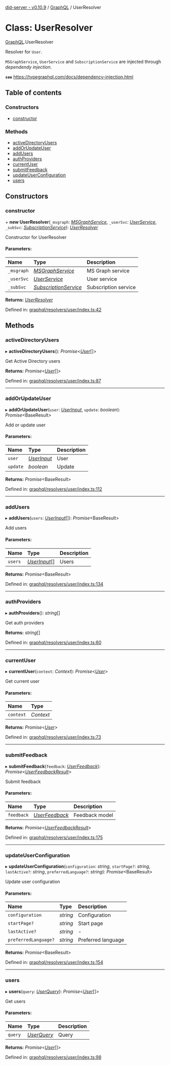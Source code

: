[did-server - v0.10.9](../README.md) / [GraphQL](../modules/graphql.md) / UserResolver

# Class: UserResolver

[GraphQL](../modules/graphql.md).UserResolver

Resolver for `User`.

`MSGraphService`, `UserService` and
`SubscriptionService` are injected through
_dependendy injection_.

**`see`** https://typegraphql.com/docs/dependency-injection.html

## Table of contents

### Constructors

- [constructor](graphql.userresolver.md#constructor)

### Methods

- [activeDirectoryUsers](graphql.userresolver.md#activedirectoryusers)
- [addOrUpdateUser](graphql.userresolver.md#addorupdateuser)
- [addUsers](graphql.userresolver.md#addusers)
- [authProviders](graphql.userresolver.md#authproviders)
- [currentUser](graphql.userresolver.md#currentuser)
- [submitFeedback](graphql.userresolver.md#submitfeedback)
- [updateUserConfiguration](graphql.userresolver.md#updateuserconfiguration)
- [users](graphql.userresolver.md#users)

## Constructors

### constructor

\+ **new UserResolver**(`_msgraph`: [*MSGraphService*](services.msgraphservice.md), `_userSvc`: [*UserService*](services.userservice.md), `_subSvc`: [*SubscriptionService*](services.subscriptionservice.md)): [*UserResolver*](graphql.userresolver.md)

Constructor for UserResolver

#### Parameters:

Name | Type | Description |
:------ | :------ | :------ |
`_msgraph` | [*MSGraphService*](services.msgraphservice.md) | MS Graph service   |
`_userSvc` | [*UserService*](services.userservice.md) | User service   |
`_subSvc` | [*SubscriptionService*](services.subscriptionservice.md) | Subscription service    |

**Returns:** [*UserResolver*](graphql.userresolver.md)

Defined in: [graphql/resolvers/user/index.ts:42](https://github.com/Puzzlepart/did/blob/dev/server/graphql/resolvers/user/index.ts#L42)

## Methods

### activeDirectoryUsers

▸ **activeDirectoryUsers**(): *Promise*<[*User*](graphql.user.md)[]\>

Get Active Directory users

**Returns:** *Promise*<[*User*](graphql.user.md)[]\>

Defined in: [graphql/resolvers/user/index.ts:87](https://github.com/Puzzlepart/did/blob/dev/server/graphql/resolvers/user/index.ts#L87)

___

### addOrUpdateUser

▸ **addOrUpdateUser**(`user`: [*UserInput*](graphql.userinput.md), `update`: *boolean*): *Promise*<BaseResult\>

Add or update user

#### Parameters:

Name | Type | Description |
:------ | :------ | :------ |
`user` | [*UserInput*](graphql.userinput.md) | User   |
`update` | *boolean* | Update    |

**Returns:** *Promise*<BaseResult\>

Defined in: [graphql/resolvers/user/index.ts:112](https://github.com/Puzzlepart/did/blob/dev/server/graphql/resolvers/user/index.ts#L112)

___

### addUsers

▸ **addUsers**(`users`: [*UserInput*](graphql.userinput.md)[]): *Promise*<BaseResult\>

Add users

#### Parameters:

Name | Type | Description |
:------ | :------ | :------ |
`users` | [*UserInput*](graphql.userinput.md)[] | Users    |

**Returns:** *Promise*<BaseResult\>

Defined in: [graphql/resolvers/user/index.ts:134](https://github.com/Puzzlepart/did/blob/dev/server/graphql/resolvers/user/index.ts#L134)

___

### authProviders

▸ **authProviders**(): *string*[]

Get auth providers

**Returns:** *string*[]

Defined in: [graphql/resolvers/user/index.ts:60](https://github.com/Puzzlepart/did/blob/dev/server/graphql/resolvers/user/index.ts#L60)

___

### currentUser

▸ **currentUser**(`context`: *Context*): *Promise*<[*User*](graphql.user.md)\>

Get current user

#### Parameters:

Name | Type |
:------ | :------ |
`context` | *Context* |

**Returns:** *Promise*<[*User*](graphql.user.md)\>

Defined in: [graphql/resolvers/user/index.ts:73](https://github.com/Puzzlepart/did/blob/dev/server/graphql/resolvers/user/index.ts#L73)

___

### submitFeedback

▸ **submitFeedback**(`feedback`: [*UserFeedback*](graphql.userfeedback.md)): *Promise*<[*UserFeedbackResult*](graphql.userfeedbackresult.md)\>

Submit feedback

#### Parameters:

Name | Type | Description |
:------ | :------ | :------ |
`feedback` | [*UserFeedback*](graphql.userfeedback.md) | Feedback model    |

**Returns:** *Promise*<[*UserFeedbackResult*](graphql.userfeedbackresult.md)\>

Defined in: [graphql/resolvers/user/index.ts:175](https://github.com/Puzzlepart/did/blob/dev/server/graphql/resolvers/user/index.ts#L175)

___

### updateUserConfiguration

▸ **updateUserConfiguration**(`configuration`: *string*, `startPage?`: *string*, `lastActive?`: *string*, `preferredLanguage?`: *string*): *Promise*<BaseResult\>

Update user configuration

#### Parameters:

Name | Type | Description |
:------ | :------ | :------ |
`configuration` | *string* | Configuration   |
`startPage?` | *string* | Start page   |
`lastActive?` | *string* | - |
`preferredLanguage?` | *string* | Preferred language    |

**Returns:** *Promise*<BaseResult\>

Defined in: [graphql/resolvers/user/index.ts:154](https://github.com/Puzzlepart/did/blob/dev/server/graphql/resolvers/user/index.ts#L154)

___

### users

▸ **users**(`query`: [*UserQuery*](graphql.userquery.md)): *Promise*<[*User*](graphql.user.md)[]\>

Get users

#### Parameters:

Name | Type | Description |
:------ | :------ | :------ |
`query` | [*UserQuery*](graphql.userquery.md) | Query    |

**Returns:** *Promise*<[*User*](graphql.user.md)[]\>

Defined in: [graphql/resolvers/user/index.ts:98](https://github.com/Puzzlepart/did/blob/dev/server/graphql/resolvers/user/index.ts#L98)

